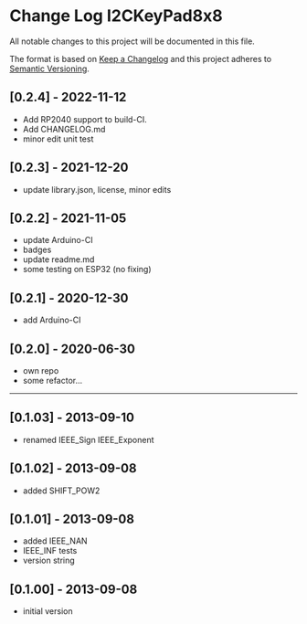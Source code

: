 # Change Log I2CKeyPad8x8

All notable changes to this project will be documented in this file.

The format is based on [Keep a Changelog](http://keepachangelog.com/)
and this project adheres to [Semantic Versioning](http://semver.org/).


## [0.2.4] - 2022-11-12
- Add RP2040 support to build-CI.
- Add CHANGELOG.md
- minor edit unit test


## [0.2.3] - 2021-12-20
- update library.json, license, minor edits

## [0.2.2] - 2021-11-05
- update Arduino-CI
- badges
- update readme.md
- some testing on ESP32 (no fixing)

## [0.2.1] - 2020-12-30
- add Arduino-CI

## [0.2.0] - 2020-06-30
- own repo
- some refactor...

----

## [0.1.03] - 2013-09-10
- renamed IEEE_Sign IEEE_Exponent

## [0.1.02] - 2013-09-08
- added SHIFT_POW2

## [0.1.01] - 2013-09-08
- added IEEE_NAN
- IEEE_INF tests
- version string

## [0.1.00] - 2013-09-08
- initial version


